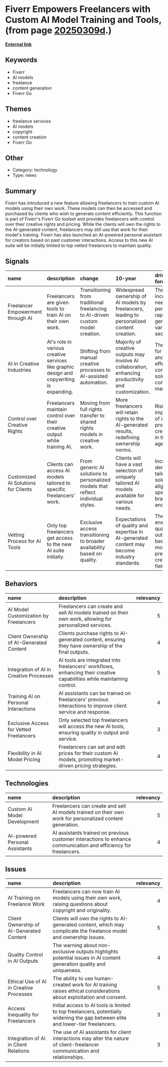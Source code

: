# __Fiverr Empowers Freelancers with Custom AI Model Training and Tools__, (from page [20250309d](https://kghosh.substack.com/p/20250309d).)

__[External link](https://www.theverge.com/news/615252/fiverr-go-freelancer-ai-models)__



## Keywords

* Fiverr
* AI models
* freelance
* content generation
* Fiverr Go

## Themes

* freelance services
* AI models
* copyright
* content creation
* Fiverr Go

## Other

* Category: technology
* Type: news

## Summary

Fiverr has introduced a new feature allowing freelancers to train custom AI models using their own work. These models can then be accessed and purchased by clients who wish to generate content efficiently. This function is part of Fiverr's Fiverr Go toolset and provides freelancers with control over their creative rights and pricing. While the clients will own the rights to the AI-generated content, freelancers may still use that work for their model's training. Fiverr has also launched an AI-powered personal assistant for creators based on past customer interactions. Access to this new AI suite will be initially limited to top vetted freelancers to maintain quality.

## Signals

| name                                | description                                                                              | change                                                                           | 10-year                                                                                              | driving-force                                                                              |   relevancy |
|:------------------------------------|:-----------------------------------------------------------------------------------------|:---------------------------------------------------------------------------------|:-----------------------------------------------------------------------------------------------------|:-------------------------------------------------------------------------------------------|------------:|
| Freelancer Empowerment through AI   | Freelancers are given tools to train AI on their own work.                               | Transitioning from traditional freelancing to AI-driven custom model creation.   | Widespread ownership of AI models by freelancers, leading to personalized content creation.          | The increasing need for personalized, rapid content generation in various sectors.         |           4 |
| AI in Creative Industries           | AI's role in various creative services like graphic design and copywriting is expanding. | Shifting from manual creative processes to AI-assisted automation.               | Majority of creative outputs may involve AI collaboration, enhancing productivity and customization. | The demand for faster and cost-effective content solutions in competitive markets.         |           5 |
| Control over Creative Rights        | Freelancers maintain control over their creative output while training AI.               | Moving from full rights transfer to shared rights models in creative work.       | More freelancers will retain rights to the AI-generated results, redefining ownership norms.         | Rising importance of intellectual property and creator rights in the digital age.          |           5 |
| Customized AI Solutions for Clients | Clients can access AI models tailored to specific freelancers' work.                     | From generic AI solutions to personalized models that reflect individual styles. | Clients will have a vast selection of uniquely tailored AI models available for various needs.       | Increasing demand for tailored solutions that align with specific brand voices and styles. |           4 |
| Vetting Process for AI Tools        | Only top freelancers get access to the new AI suite initially.                           | Exclusive access transitioning to broader availability based on quality.         | Expectations of quality and expertise in AI-generated content may become industry standards.         | The need to ensure high-quality outputs as AI becomes more prevalent in creative fields.   |           3 |

## Behaviors

| name                                     | description                                                                                                           |   relevancy |
|:-----------------------------------------|:----------------------------------------------------------------------------------------------------------------------|------------:|
| AI Model Customization by Freelancers    | Freelancers can create and sell AI models trained on their own work, allowing for personalized services.              |           5 |
| Client Ownership of AI-Generated Content | Clients purchase rights to AI-generated content, ensuring they have ownership of the final outputs.                   |           4 |
| Integration of AI in Creative Processes  | AI tools are integrated into freelancers' workflows, enhancing their creative capabilities while maintaining control. |           5 |
| Training AI on Personal Interactions     | AI assistants can be trained on freelancers' previous interactions to improve client service and response.            |           4 |
| Exclusive Access for Vetted Freelancers  | Only selected top freelancers will access the new AI tools, ensuring quality in output and service.                   |           3 |
| Flexibility in AI Model Pricing          | Freelancers can set and edit prices for their custom AI models, promoting market-driven pricing strategies.           |           4 |

## Technologies

| name                           | description                                                                                                      |   relevancy |
|:-------------------------------|:-----------------------------------------------------------------------------------------------------------------|------------:|
| Custom AI Model Development    | Freelancers can create and sell AI models trained on their own work for personalized content generation.         |           5 |
| AI-powered Personal Assistants | AI assistants trained on previous customer interactions to enhance communication and efficiency for freelancers. |           4 |

## Issues

| name                                     | description                                                                                                                      |   relevancy |
|:-----------------------------------------|:---------------------------------------------------------------------------------------------------------------------------------|------------:|
| AI Training on Freelance Work            | Freelancers can now train AI models using their own work, raising questions about copyright and originality.                     |           4 |
| Client Ownership of AI-Generated Content | Clients will own the rights to AI-generated content, which may complicate the freelance model and ownership issues.              |           5 |
| Quality Control in AI Outputs            | The warning about non-exclusive outputs highlights potential issues in AI content generation quality and uniqueness.             |           4 |
| Ethical Use of AI in Creative Processes  | The ability to use human-created work for AI training raises ethical considerations about exploitation and consent.              |           5 |
| Access Inequality for Freelancers        | Initial access to AI tools is limited to top freelancers, potentially widening the gap between elite and lower-tier freelancers. |           3 |
| Integration of AI in Client Relations    | The use of AI assistants for client interactions may alter the nature of client-freelancer communication and relationships.      |           3 |